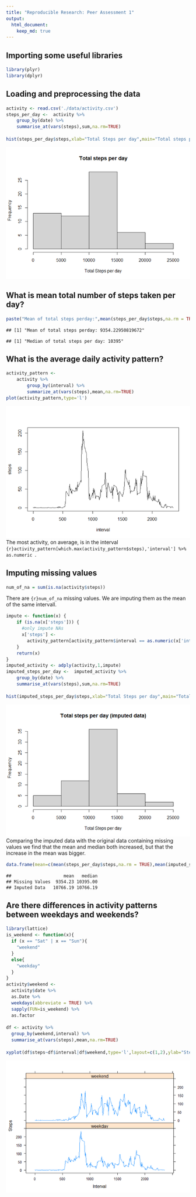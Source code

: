 ```yaml
---
title: "Reproducible Research: Peer Assessment 1"
output: 
  html_document:
    keep_md: true
---
```

## Importing some useful libraries

```r
library(plyr)
library(dplyr)
```


## Loading and preprocessing the data


```r
activity <- read.csv('./data/activity.csv')
steps_per_day <-  activity %>%
    group_by(date) %>%
    summarise_at(vars(steps),sum,na.rm=TRUE) 

hist(steps_per_day$steps,xlab="Total Steps per day",main="Total steps per day")
```

![](PA1_template_files/figure-html/unnamed-chunk-2-1.png)<!-- -->



## What is mean total number of steps taken per day?

```r
paste("Mean of total steps perday:",mean(steps_per_day$steps,na.rm = TRUE));paste("Median of total steps per day:",median(steps_per_day$steps,na.rm = TRUE))
```

```
## [1] "Mean of total steps perday: 9354.22950819672"
```

```
## [1] "Median of total steps per day: 10395"
```


## What is the average daily activity pattern?

```r
activity_pattern <- 
    activity %>%
        group_by(interval) %>%
        summarize_at(vars(steps),mean,na.rm=TRUE)
plot(activity_pattern,type='l')
```

![](PA1_template_files/figure-html/unnamed-chunk-4-1.png)<!-- -->
The most activity, on average, is in the interval `{r}activity_pattern[which.max(activity_pattern$steps),'interval'] %>% as.numeric `.


## Imputing missing values

```r
num_of_na = sum(is.na(activity$steps))
```
There are `{r}num_of_na` missing values.
We are imputing them as the mean of the same intervall.

```r
impute <- function(x) {
    if (is.na(x['steps'])) {
      #only impute NAs
      x['steps'] <-
        activity_pattern[activity_pattern$interval == as.numeric(x['interval']), "steps"] %>% as.numeric
    }
    return(x)
}
imputed_activity <- adply(activity,1,impute)
imputed_steps_per_day <-  imputed_activity %>%
    group_by(date) %>%
    summarise_at(vars(steps),sum,na.rm=TRUE) 

hist(imputed_steps_per_day$steps,xlab="Total Steps per day",main="Total steps per day (imputed data)")
```

![](PA1_template_files/figure-html/unnamed-chunk-6-1.png)<!-- -->
Comparing the imputed data with the original data containing missing values we find that the mean and median both increased, but that the increase in the mean was bigger.

```r
data.frame(mean=c(mean(steps_per_day$steps,na.rm = TRUE),mean(imputed_steps_per_day$steps,na.rm = TRUE)),median = c(median(steps_per_day$steps,na.rm = TRUE),median(imputed_steps_per_day$steps,na.rm = TRUE)),row.names = c("Missing Values","Imputed Data"))
```

```
##                    mean   median
## Missing Values  9354.23 10395.00
## Imputed Data   10766.19 10766.19
```





## Are there differences in activity patterns between weekdays and weekends?

```r
library(lattice)
is_weekend <- function(x){
  if (x == "Sat" | x == "Sun"){
    "weekend"
  }
  else{
    "weekday"
  }
}
activity$weekend <-  
  activity$date %>%
  as.Date %>%
  weekdays(abbreviate = TRUE) %>%
  sapply(FUN=is_weekend) %>%
  as.factor

df <- activity %>% 
  group_by(weekend,interval) %>%
  summarise_at(vars(steps),mean,na.rm=TRUE)
  
xyplot(df$steps~df$interval|df$weekend,type='l',layout=c(1,2),ylab="Steps",xlab="Interval")
```

![](PA1_template_files/figure-html/unnamed-chunk-8-1.png)<!-- -->


